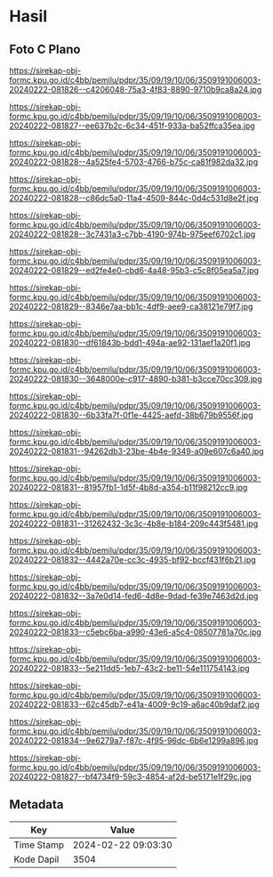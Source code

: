 # Hasil

## Foto C Plano

https://sirekap-obj-formc.kpu.go.id/c4bb/pemilu/pdpr/35/09/19/10/06/3509191006003-20240222-081826--c4206048-75a3-4f83-8890-9710b9ca8a24.jpg

https://sirekap-obj-formc.kpu.go.id/c4bb/pemilu/pdpr/35/09/19/10/06/3509191006003-20240222-081827--ee637b2c-6c34-451f-933a-ba52ffca35ea.jpg

https://sirekap-obj-formc.kpu.go.id/c4bb/pemilu/pdpr/35/09/19/10/06/3509191006003-20240222-081828--4a525fe4-5703-4766-b75c-ca81f982da32.jpg

https://sirekap-obj-formc.kpu.go.id/c4bb/pemilu/pdpr/35/09/19/10/06/3509191006003-20240222-081828--c86dc5a0-11a4-4509-844c-0d4c531d8e2f.jpg

https://sirekap-obj-formc.kpu.go.id/c4bb/pemilu/pdpr/35/09/19/10/06/3509191006003-20240222-081828--3c7431a3-c7bb-4190-974b-975eef6702c1.jpg

https://sirekap-obj-formc.kpu.go.id/c4bb/pemilu/pdpr/35/09/19/10/06/3509191006003-20240222-081829--ed2fe4e0-cbd6-4a48-95b3-c5c8f05ea5a7.jpg

https://sirekap-obj-formc.kpu.go.id/c4bb/pemilu/pdpr/35/09/19/10/06/3509191006003-20240222-081829--8346e7aa-bb1c-4df9-aee9-ca38121e79f7.jpg

https://sirekap-obj-formc.kpu.go.id/c4bb/pemilu/pdpr/35/09/19/10/06/3509191006003-20240222-081830--df61843b-bdd1-494a-ae92-131aef1a20f1.jpg

https://sirekap-obj-formc.kpu.go.id/c4bb/pemilu/pdpr/35/09/19/10/06/3509191006003-20240222-081830--3648000e-c917-4890-b381-b3cce70cc309.jpg

https://sirekap-obj-formc.kpu.go.id/c4bb/pemilu/pdpr/35/09/19/10/06/3509191006003-20240222-081830--6b33fa7f-0f1e-4425-aefd-38b679b9556f.jpg

https://sirekap-obj-formc.kpu.go.id/c4bb/pemilu/pdpr/35/09/19/10/06/3509191006003-20240222-081831--94262db3-23be-4b4e-9349-a09e607c6a40.jpg

https://sirekap-obj-formc.kpu.go.id/c4bb/pemilu/pdpr/35/09/19/10/06/3509191006003-20240222-081831--81957fb1-1d5f-4b8d-a354-b11f98212cc9.jpg

https://sirekap-obj-formc.kpu.go.id/c4bb/pemilu/pdpr/35/09/19/10/06/3509191006003-20240222-081831--31262432-3c3c-4b8e-b184-209c443f5481.jpg

https://sirekap-obj-formc.kpu.go.id/c4bb/pemilu/pdpr/35/09/19/10/06/3509191006003-20240222-081832--4442a70e-cc3c-4935-bf92-bccf431f6b21.jpg

https://sirekap-obj-formc.kpu.go.id/c4bb/pemilu/pdpr/35/09/19/10/06/3509191006003-20240222-081832--3a7e0d14-fed6-4d8e-9dad-fe39e7463d2d.jpg

https://sirekap-obj-formc.kpu.go.id/c4bb/pemilu/pdpr/35/09/19/10/06/3509191006003-20240222-081833--c5ebc6ba-a990-43e6-a5c4-08507781a70c.jpg

https://sirekap-obj-formc.kpu.go.id/c4bb/pemilu/pdpr/35/09/19/10/06/3509191006003-20240222-081833--5e211dd5-1eb7-43c2-be11-54e111754143.jpg

https://sirekap-obj-formc.kpu.go.id/c4bb/pemilu/pdpr/35/09/19/10/06/3509191006003-20240222-081833--62c45db7-e41a-4009-9c19-a6ac40b9daf2.jpg

https://sirekap-obj-formc.kpu.go.id/c4bb/pemilu/pdpr/35/09/19/10/06/3509191006003-20240222-081834--9e6279a7-f87c-4f95-96dc-6b6e1299a896.jpg

https://sirekap-obj-formc.kpu.go.id/c4bb/pemilu/pdpr/35/09/19/10/06/3509191006003-20240222-081827--bf4734f9-59c3-4854-af2d-be5171e1f29c.jpg


## Metadata

| Key        | Value               |
| ---------- | ------------------- |
| Time Stamp | 2024-02-22 09:03:30 |
| Kode Dapil | 3504                |



